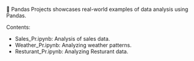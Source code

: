 📂 Pandas Projects showcases real-world examples of data analysis using Pandas.

Contents:

- Sales_Pr.ipynb: Analysis of sales data.
- Weather_Pr.ipynb: Analyzing weather patterns.
- Resturant_Pr.ipynb: Analyzing Resturant data.